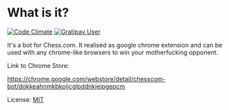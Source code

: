 # What is it?
[![Code Climate](https://codeclimate.com/github/recoders/chessbot/badges/gpa.svg)](https://codeclimate.com/github/recoders/chessbot)
[![Gratipay User](https://img.shields.io/gratipay/user/jfkz.svg?maxAge=2592000)](https://gratipay.com/~jfkz/)

It's a bot for Chess.com. It realised as google chrome extension and can be used 
with any chrome-like browsers to win your motherfucking opponent.

Link to Chrome Store: 

<https://chrome.google.com/webstore/detail/chesscom-bot/dokkeahnmkbkoijcglpddnkjeipgepcm>

License: [MIT](http://opensource.org/licenses/MIT)

